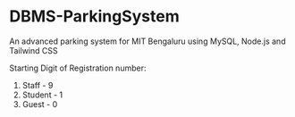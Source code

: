 # DBMS-ParkingSystem
An advanced parking system for MIT Bengaluru using MySQL, Node.js and Tailwind CSS

Starting Digit of Registration number:
1. Staff - 9
2. Student - 1
3. Guest - 0
